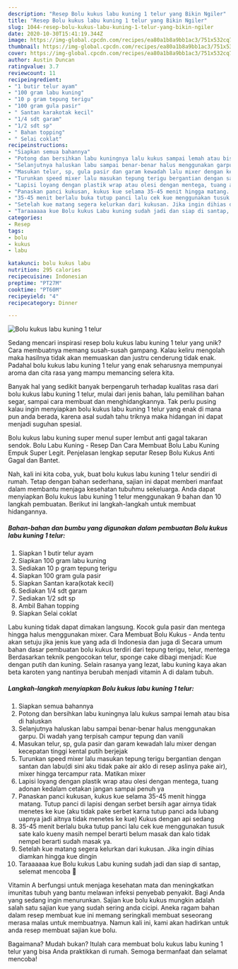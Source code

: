 ```yaml
---
description: "Resep Bolu kukus labu kuning 1 telur yang Bikin Ngiler"
title: "Resep Bolu kukus labu kuning 1 telur yang Bikin Ngiler"
slug: 1044-resep-bolu-kukus-labu-kuning-1-telur-yang-bikin-ngiler
date: 2020-10-30T15:41:19.344Z
image: https://img-global.cpcdn.com/recipes/ea80a1b8a9bb1ac3/751x532cq70/bolu-kukus-labu-kuning-1-telur-foto-resep-utama.jpg
thumbnail: https://img-global.cpcdn.com/recipes/ea80a1b8a9bb1ac3/751x532cq70/bolu-kukus-labu-kuning-1-telur-foto-resep-utama.jpg
cover: https://img-global.cpcdn.com/recipes/ea80a1b8a9bb1ac3/751x532cq70/bolu-kukus-labu-kuning-1-telur-foto-resep-utama.jpg
author: Austin Duncan
ratingvalue: 3.7
reviewcount: 11
recipeingredient:
- "1 butir telur ayam"
- "100 gram labu kuning"
- "10 p gram tepung terigu"
- "100 gram gula pasir"
- " Santan karakotak kecil"
- "1/4 sdt garam"
- "1/2 sdt sp"
- " Bahan topping"
- " Selai coklat"
recipeinstructions:
- "Siapkan semua bahannya"
- "Potong dan bersihkan labu kuningnya lalu kukus sampai lemah atau bisa di haluskan"
- "Selanjutnya haluskan labu sampai benar-benar halus menggunakan garpu. Di wadah yang terpisah campur tepung dan vanili"
- "Masukan telur, sp, gula pasir dan garam kewadah lalu mixer dengan kecepatan tinggi kental putih berjejak"
- "Turunkan speed mixer lalu masukan tepung terigu bergantian dengan santan dan labu(di sini aku tidak pake air aklo di resep aslinya pake air), mixer hingga tercampur rata. Matikan mixer"
- "Lapisi loyang dengan plastik wrap atau olesi dengan mentega, tuang adonan kedalam cetakan jangan sampai penuh ya"
- "Panaskan panci kukusan, kukus kue selama 35-45 menit hingga matang. Tutup panci di lapisi dengan serbet bersih agar airnya tidak menetes ke kue (aku tidak pake serbet karna tutup panci ada lubang uapnya jadi aitnya tidak menetes ke kue) Kukus dengan api sedang"
- "35-45 menit berlalu buka tutup panci lalu cek kue menggunakan tusuk sate kalo kueny masih nempel berarti belum masak dan kalo tidak nempel berarti sudah masak ya."
- "Setelah kue matang segera kelurkan dari kukusan. Jika ingin dihias diamkan hingga kue dingin"
- "Taraaaaaa kue Bolu kukus Labu kuning sudah jadi dan siap di santap, selemat mencoba 🤗"
categories:
- Resep
tags:
- bolu
- kukus
- labu

katakunci: bolu kukus labu 
nutrition: 295 calories
recipecuisine: Indonesian
preptime: "PT27M"
cooktime: "PT60M"
recipeyield: "4"
recipecategory: Dinner

---
```



![Bolu kukus labu kuning 1 telur](https://img-global.cpcdn.com/recipes/ea80a1b8a9bb1ac3/751x532cq70/bolu-kukus-labu-kuning-1-telur-foto-resep-utama.jpg)

Sedang mencari inspirasi resep bolu kukus labu kuning 1 telur yang unik? Cara membuatnya memang susah-susah gampang. Kalau keliru mengolah maka hasilnya tidak akan memuaskan dan justru cenderung tidak enak. Padahal bolu kukus labu kuning 1 telur yang enak seharusnya mempunyai aroma dan cita rasa yang mampu memancing selera kita.

Banyak hal yang sedikit banyak berpengaruh terhadap kualitas rasa dari bolu kukus labu kuning 1 telur, mulai dari jenis bahan, lalu pemilihan bahan segar, sampai cara membuat dan menghidangkannya. Tak perlu pusing kalau ingin menyiapkan bolu kukus labu kuning 1 telur yang enak di mana pun anda berada, karena asal sudah tahu triknya maka hidangan ini dapat menjadi suguhan spesial.

Bolu kukus labu kuning super menul super lembut anti gagal takaran sendok. Bolu Labu Kuning - Resep Dan Cara Membuat Bolu Labu Kuning Empuk Super Legit. Penjelasan lengkap seputar Resep Bolu Kukus Anti Gagal dan Bantet.


Nah, kali ini kita coba, yuk, buat bolu kukus labu kuning 1 telur sendiri di rumah. Tetap dengan bahan sederhana, sajian ini dapat memberi manfaat dalam membantu menjaga kesehatan tubuhmu sekeluarga. Anda dapat menyiapkan Bolu kukus labu kuning 1 telur menggunakan 9 bahan dan 10 langkah pembuatan. Berikut ini langkah-langkah untuk membuat hidangannya.

<!--inarticleads1-->

##### Bahan-bahan dan bumbu yang digunakan dalam pembuatan Bolu kukus labu kuning 1 telur:

1. Siapkan 1 butir telur ayam
1. Siapkan 100 gram labu kuning
1. Sediakan 10 p gram tepung terigu
1. Siapkan 100 gram gula pasir
1. Siapkan  Santan kara(kotak kecil)
1. Sediakan 1/4 sdt garam
1. Sediakan 1/2 sdt sp
1. Ambil  Bahan topping
1. Siapkan  Selai coklat


Labu kuning tidak dapat dimakan langsung. Kocok gula pasir dan mentega hingga halus menggunakan mixer. Cara Membuat Bolu Kukus - Anda tentu akan setuju jika jenis kue yang ada di Indonesia dan juga di Secara umum bahan dasar pembuatan bolu kukus terdiri dari tepung terigu, telur, mentega Berdasarkan teknik pengocokan telur, sponge cake dibagi menjadi: Kue dengan putih dan kuning. Selain rasanya yang lezat, labu kuning kaya akan beta karoten yang nantinya berubah menjadi vitamin A di dalam tubuh. 

<!--inarticleads2-->

##### Langkah-langkah menyiapkan Bolu kukus labu kuning 1 telur:

1. Siapkan semua bahannya
1. Potong dan bersihkan labu kuningnya lalu kukus sampai lemah atau bisa di haluskan
1. Selanjutnya haluskan labu sampai benar-benar halus menggunakan garpu. Di wadah yang terpisah campur tepung dan vanili
1. Masukan telur, sp, gula pasir dan garam kewadah lalu mixer dengan kecepatan tinggi kental putih berjejak
1. Turunkan speed mixer lalu masukan tepung terigu bergantian dengan santan dan labu(di sini aku tidak pake air aklo di resep aslinya pake air), mixer hingga tercampur rata. Matikan mixer
1. Lapisi loyang dengan plastik wrap atau olesi dengan mentega, tuang adonan kedalam cetakan jangan sampai penuh ya
1. Panaskan panci kukusan, kukus kue selama 35-45 menit hingga matang. Tutup panci di lapisi dengan serbet bersih agar airnya tidak menetes ke kue (aku tidak pake serbet karna tutup panci ada lubang uapnya jadi aitnya tidak menetes ke kue) Kukus dengan api sedang
1. 35-45 menit berlalu buka tutup panci lalu cek kue menggunakan tusuk sate kalo kueny masih nempel berarti belum masak dan kalo tidak nempel berarti sudah masak ya.
1. Setelah kue matang segera kelurkan dari kukusan. Jika ingin dihias diamkan hingga kue dingin
1. Taraaaaaa kue Bolu kukus Labu kuning sudah jadi dan siap di santap, selemat mencoba 🤗


Vitamin A berfungsi untuk menjaga kesehatan mata dan meningkatkan imunitas tubuh yang bantu melawan infeksi penyebab penyakit. Bagi Anda yang sedang ingin menurunkan. Sajian kue bolu kukus mungkin adalah salah satu sajian kue yang sudah sering anda cicipi. Aneka ragam bahan dalam resep membuat kue ini memang seringkali membuat seseorang merasa malas untuk membuatnya. Namun kali ini, kami akan hadirkan untuk anda resep membuat sajian kue bolu. 

Bagaimana? Mudah bukan? Itulah cara membuat bolu kukus labu kuning 1 telur yang bisa Anda praktikkan di rumah. Semoga bermanfaat dan selamat mencoba!
